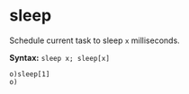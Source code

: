 # sleep

Schedule current task to sleep `x` milliseconds.

**Syntax:** ```sleep x; sleep[x]```

```o
o)sleep[1]
o)
```

